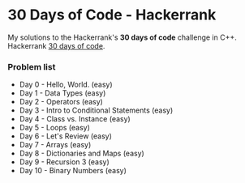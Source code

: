 # 30 Days of Code - Hackerrank
My solutions to the Hackerrank's **30 days of code** challenge in C++.
Hackerrank [30 days of code](https://www.hackerrank.com/domains/tutorials/30-days-of-code).
### Problem list
- Day 0 - Hello, World. (easy)
- Day 1 - Data Types (easy)
- Day 2 - Operators (easy)
- Day 3 - Intro to Conditional Statements (easy)
- Day 4 - Class vs. Instance (easy)
- Day 5 - Loops (easy)
- Day 6 - Let's Review (easy)
- Day 7 - Arrays (easy)
- Day 8 - Dictionaries and Maps (easy)
- Day 9 - Recursion 3 (easy)
- Day 10 - Binary Numbers (easy)

